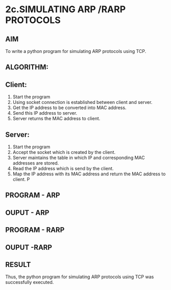 # 2c.SIMULATING ARP /RARP PROTOCOLS
## AIM
To write a python program for simulating ARP protocols using TCP.
## ALGORITHM:
## Client: 
1. Start the program
2. Using socket connection is established between client and server.
3. Get the IP address to be converted into MAC address.
4. Send this IP address to server.
5. Server returns the MAC address to client.
## Server:
1. Start the program
2. Accept the socket which is created by the client.
3. Server maintains the table in which IP and corresponding MAC addresses are
stored.
4. Read the IP address which is send by the client.
5. Map the IP address with its MAC address and return the MAC address to client.
P
## PROGRAM - ARP
## OUPUT - ARP
## PROGRAM - RARP
## OUPUT -RARP
## RESULT
Thus, the python program for simulating ARP protocols using TCP was successfully 
executed.
